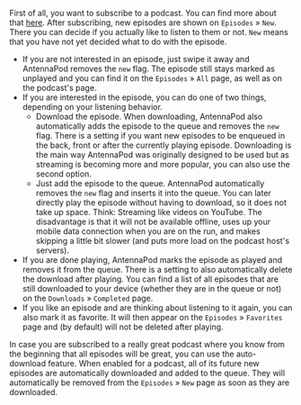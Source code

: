 First of all, you want to subscribe to a podcast. You can find more about that [here](/documentation/getting-started/subscribe). After subscribing, new episodes are shown on `Episodes` » `New`. There you can decide if you actually like to listen to them or not. `New` means that you have not yet decided what to do with the episode.

- If you are not interested in an episode, just swipe it away and AntennaPod removes the `new` flag. The episode still stays marked as unplayed and you can find it on the `Episodes` » `All` page, as well as on the podcast's page.
- If you are interested in the episode, you can do one of two things, depending on your listening behavior.
  - Download the episode. When downloading, AntennaPod also automatically adds the episode to the queue and removes the `new` flag. There is a setting if you want new episodes to be enqueued in the back, front or after the currently playing episode. Downloading is the main way AntennaPod was originally designed to be used but as streaming is becoming more and more popular, you can also use the second option.
  - Just add the episode to the queue. AntennaPod automatically removes the `new` flag and inserts it into the queue. You can later directly play the episode without having to download, so it does not take up space. Think: Streaming like videos on YouTube. The disadvantage is that it will not be available offline, uses up your mobile data connection when you are on the run, and makes skipping a little bit slower (and puts more load on the podcast host's servers).
- If you are done playing, AntennaPod marks the episode as played and removes it from the queue. There is a setting to also automatically delete the download after playing. You can find a list of all episodes that are still downloaded to your device (whether they are in the queue or not) on the `Downloads` » `Completed` page.
- If you like an episode and are thinking about listening to it again, you can also mark it as favorite. It will then appear on the `Episodes` » `Favorites` page and (by default) will not be deleted after playing.

In case you are subscribed to a really great podcast where you know from the beginning that all episodes will be great, you can use the auto-download feature. When enabled for a podcast, all of its future new episodes are automatically downloaded and added to the queue. They will automatically be removed from the `Episodes` » `New` page as soon as they are downloaded.
